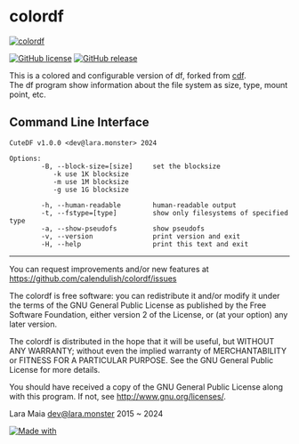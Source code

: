 colordf
======
[![colordf](https://lara.monster/archive/colordf.png)](https://github.com/calendulish/colordf)

[![GitHub license](https://img.shields.io/badge/license-GPLv2-brightgreen.svg?style=flat)](https://www.gnu.org/licenses/gpl-3.0.html)
[![GitHub release](https://img.shields.io/github/release/calendulish/colordf.svg?style=flat)](https://github.com/calendulish/colordf/releases)

This is a colored and configurable version of df, forked from [cdf](https://sourceforge.net/projects/bmp-plugins.berlios/).  
The df program show information about the file system as size, type, mount point, etc.

Command Line Interface
-----------------
```
CuteDF v1.0.0 <dev@lara.monster> 2024

Options:
        -B, --block-size=[size]     set the blocksize
           -k use 1K blocksize
           -m use 1M blocksize
           -g use 1G blocksize

        -h, --human-readable        human-readable output
        -t, --fstype=[type]         show only filesystems of specified type
        -a, --show-pseudofs         show pseudofs
        -v, --version               print version and exit
        -H, --help                  print this text and exit

```
___________________________________________________________________________________________

You can request improvements and/or new features at https://github.com/calendulish/colordf/issues

The colordf is free software: you can redistribute it and/or modify it under the terms of the GNU General Public License as published by the Free Software Foundation, either version 2 of the License, or (at your option) any later version.

The colordf is distributed in the hope that it will be useful, but WITHOUT ANY WARRANTY; without even the implied warranty of MERCHANTABILITY or FITNESS FOR A PARTICULAR PURPOSE. See the GNU General Public License for more details.

You should have received a copy of the GNU General Public License along with this program. If not, see http://www.gnu.org/licenses/.

Lara Maia <dev@lara.monster> 2015 ~ 2024

[![Made with](https://img.shields.io/badge/made%20with-girl%20power-f070D0.svg?longCache=true&style=for-the-badge)](https://lara.monster)

